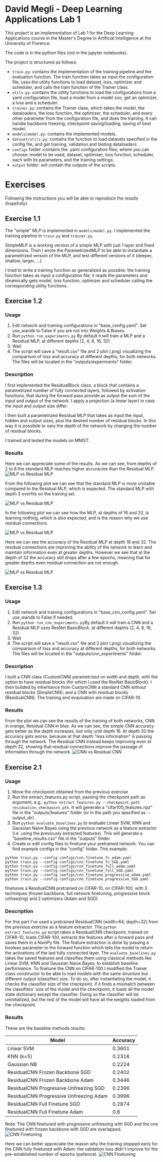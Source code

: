 # David Megli - Deep Learning Applications Lab 1

This project is an implementation of Lab 1 for the Deep Learning Applications course in the Master's Degree in Artificial Intelligence at the University of Florence.

The code is in the python files (not in the jupyter notebooks).

The project is structured as follows:

- ```train.py```: contains the implementation of the training pipeline and the evaluation function. The train function takes as input the configuration file, uses the utility functions to load dataset, loss, optimizer and scheduler, and calls the train function of the Trainer class.
- ```utils.py```: contains the utility functions to load the configurations from a yaml configuration file, load a model from a model zoo, get an optimizer, a loss and a scheduler.
- ```trainer.py```: contains the Trainer class, which takes the model, the dataloaders, the loss function, the optimizer, the scheduler, and every other parameter from the configuration file, and does the training. It can handle backbone freezing, checkpoint saving/loading, saving of best model.
- ```models/model.py```: contains the implemented models.
- ```dataset/utils.py```: contains the function to load datasets specified in the config file, and get training, validation and testing dataloaders.
- ```configs``` folder: contains the .yaml configuration files, where you can choose: model to be used, dataset, optimizer, loss function, scheduler, each with its parameters, and the training settings.
- ```output``` folder: will contain the outputs of the scripts.

# Exercises
Following the instructions you will be able to reproduce the results (hopefully).

## Exercise 1.1
The "simple" MLP  is implemented in ```models/model.py```. I implemented the training pipeline in ```train.py``` and ```trainer.py```.

SimpleMLP is a working version of a simple MLP with just 1 layer and fixed dimensions.
Then I wrote the ParametrizedMLP to be able to instantiate a parametrized version of the MLP, and test different versions of it (deeper, shallow, larger, ...).

I tried to write a training function as generalized as possible: the training function takes as input a configuration file, it reads the parameters and dinamically gets model, loss function, optimizer and scheduler calling the corresponding utility functions.

## Exercise 1.2

### Usage
1. Edit network and training configurations in "base_config.yaml". Set use_wandb to False if you are not into Weights & Biases.
2. Run ```python run_experiments.py``` By default it will train a MLP and a Residual MLP, at different depths (2, 4, 8, 16, 32)
3. Wait
4. The script will save a "result.csv" file and 2 plot (.png) visualizing the comparison of loss and accuracy at different depths, for both networks. The files will be located in the "outputs/experiments" folder.

### Description

I first implemented the ResidualBlock class, a block that contains a parametrized number of fully connected layers, followed by activation functions, that during the forward pass provide as output the sum of the input and output of the network. I apply a projection (a linear layer) in case the input and output size differ.

I then built a parametrized Residual MLP that takes as input the input, hidden and output sizes, plus the desired number of residual blocks. In this way it is possibile to vary the depth of the network by changing the number of residual blocks.

I trained and tested the models on MNIST.

### Results
Here we can appreciate some of the results.
As we can see, from depths of 2 to 8 the standard MLP reaches higher accuracies than the Residual MLP. 
![MLP vs Residual MLP](assets/MLP_vs_ResidualMLP_acc.png)

From the following plot we can see that the standard MLP is more unstable compared to the Residual MLP, which is expected.
The standard MLP with depth 2 overfits on the training set.

![MLP vs Residual MLP](assets/MLP_vs_ResidualMLP_loss.png)

In the following plot we can see how the MLP, at depths of 16 and 32, is learning nothing, which is also expected, and is the reason why we use residual connections.

![MLP vs Residual MLP](assets/MLP_vs_ResidualMLP_MLPDeep.png)

Here we can see the accuracy of the Residual MLP at depth 16 and 32. The residual connections are improving the ability of the network to learn and maintain information even at greater depths. However we see that at the depth of 32 the accuracy still drops after a few epochs, meaning that for greater depths even residual connection are not enough.

![MLP vs Residual MLP](assets/MLP_vs_ResidualMLP_ResMLPDeep.png)


## Exercise 1.3

### Usage
1. Edit network and training configurations in "base_cnn_config.yaml". Set use_wandb to False if needed.
2. Run ```python run_cnn_experiments.py```By default it will train a CNN and a Residual MLP uses ResNet BasicBlock, at different depths (2, 4, 8, 16, 32)
3. Wait
4. The script will save a "result.csv" file and 2 plot (.png) visualizing the comparison of loss and accuracy at different depths, for both networks. The files will be located in the "outputs/cnn_experiments" folder.

### Description
I built a CNN class (CustomCNN) parametrized on width and depth, with the option to have residual blocks (for which I used the ResNet BasicBlock).
I then builded by inheritance from CustomCNN a standard CNN without residual blocks (SimpleCNN), and a CNN with residual blocks (ResidualCNN).
The training and evauluation are made on CIFAR-10.

### Results
From the plot we can see the results of the training of both networks, CNN in orange, Residual CNN in blue.
As we can see, the simple CNN accuracy gets better as the depth increases, but only until depth 16. At depth 32 the accuracy gets worse, because at that depth "less information" is passing through the network.
The Residual CNN instead keeps improving even at depth 32, showing that residual connections improve the passage of information through the network.
![CNN vs Residual CNN](assets/CNN_vs_ResidualCNN.png)

## Exercise 2.1
### Usage
1. Move the checkpoint obtained from the previous exercise
2. Run the extract_features.py script, passing the checkpoint path as argument, e.g.: ```python extract_features.py --checkpoint_path residualcnn_checkpoint.pth```. It will generate a "cifar100_features.npz" file in the "outputs/features" folder (or in the path you specified as --output_dir)
3. Run ```python evaluate_baselines.py``` to evaluate Linear SVM, KNN and Gaussian Naive Bayes using the previous network as a feature extractor (i.e. using the previously extracted features). This will generate a "baseline_results.csv" file in the "outputs" folder.
4. Create or edit config files to finetune your pretrained network. You can find example configs in the "config" folder.
This example:
```
python train.py --config configs/cnn_finetune_fc_adam.yaml
python train.py --config configs/cnn_finetune_fc_SGD.yaml
python train.py --config configs/cnn_finetune_full_adam.yaml
python train.py --config configs/cnn_finetune_full_SGD.yaml
python train.py --config configs/cnn_finetune_progressive_adam.yaml
python train.py --config configs/cnn_finetune_progressive_SGD.yaml
```
 finetunes a ResidualCNN pretrained on CIFAR-10, on CIFAR-100, with 3 techniques (frozen backbone, full network finetuning, progressive block unfreezing) and 2 optimizers (Adam and SGD)

### Description
For this part I've used a pretrained ResidualCNN (width=64, depth=32) from the previous exercise as a feature extractor.
The ```python extract_features.py``` script takes a ResidualCNN checkpoint, trained on CIFAR-10, loads CIFAR-100, extracts the features after a forward pass and saves them in a NumPy file. The feature extraction is done by passing a boolean parameter to the forward function which tells the model to return the activations of the last fully connected layer.
The ```evaluate_baselines.py``` takes the saved features and classifies them using classical methods like Linear SVM, KNN and Gaussian Naive Bayes, to establish baseline performance.
To finetune the CNN on CIFAR-100 I modified the Trainer class constructor to be able to load models with the same structure but different output (classifier) size. To do so, after instantiating the model, it checks the classifier size of the checkpoint. if it finds a mismatch between the classifiers' size of the model and the checkpoint, it loads all the model state dictionary except the classifier. Doing so the classifier will be uninitialized, but the rest of the model will have all the weights loaded from the checkpoint.

### Results

These are the baseline methods results:

| Model       | Accuracy |
|-------------|----------|
| Linear SVM  | 0.3601   |
| KNN (k=5)   | 0.2316   |
| Gaussian NB | 0.2224   |
| ResidualCNN Frozen Backbone SGD | 0.2402   |
| ResidualCNN Frozen Backbone Adam | 0.3446   |
| ResidualCNN Progressive Unfreezing SGD | 0.2396   |
| ResidualCNN Progressive Unfreezing Adam | 0.3996   |
| ResidualCNN Full Finetune SGD | 0.2874   |
| ResidualCNN Full Finetune Adam | 0.6   |

Note: The CNN finetuned with progressive unfreezing with SGD and the one finetuned with frozen backbone with SGD are overlapped.
![CNN Finetuning](assets/CNN_finetuning.png)
 
 Here we can better appreciate the reason why the training stopped early for the CNN fully finetuned with Adam: the validation loss didn't improve for the pre-established number of epochs (patience).
![CNN Finetuning](assets/CNN_finetuning_loss.png)
 